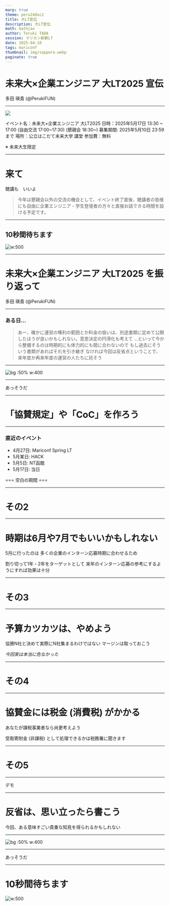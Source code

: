 ```yaml
---
marp: true
theme: peru24doc2
title: 大LT宣伝
description: 大LT宣伝
math: mathjax
author: Teruki TADA
session: マリカン新歓LT
date: 2025-04-18
tags: mariconf
thumbnail: img/sapporo.webp
paginate: true
---
```


# 未来大×企業エンジニア 大LT2025 宣伝

多田 瑛貴 (@PerukiFUN)

---

![](img/logo.webp)

イベント名：未来大×企業エンジニア 大LT2025
日時：2025年5月17日 13:30 ~ 17:00 (自由交流 17:00~17:30) (懇親会 18:30~)
募集期間: 2025年5月10日 23:59まで
場所：公立はこだて未来大学 講堂
参加費：無料

※ 未来大生限定

---

<!-- _class: smartblockquote -->

# 来て 

聴講も&emsp;いいよ

> 今年は懇親会以外の交流の機会として、イベント終了直後、聴講者の皆様にも自由に企業エンジニア・学生登壇者の方々と直接お話できる時間を設ける予定です。

---

## 10秒間待ちます

![w:500](img/qr.webp)

---

# 未来大×企業エンジニア 大LT2025 を振り返って

多田 瑛貴 (@PerukiFUN)

---

<!-- _class: smartblockquote -->

### ある日...

> あー、確かに運営の権利の範囲とか料金の扱いは、別途書類に定めて公開したほうが良いかもしれない。意思決定の円滑化も考えて
> …といって今から整備するのは時期的にも体力的にも間に合わないので
> もし過去にそういう書類があればそれを引き継ぎ
> なければ今回は反省点ということで、来年度か再来年度の運営の人たちに託そう

---

![bg :50% w:400](img/uz.webp)

---

あっそうだ

---

# 「協賛規定」や「CoC」を作ろう

---

### 直近のイベント

- 4月27日: Mariconf Spring LT
- 5月某日: HACK
- 5月5日: NT函館
- 5月17日: 当日

=== 空白の期間 ===

---

# その2

---

# 時期は6月や7月でもいいかもしれない

5月に行ったのは
多くの企業のインターン応募時期に合わせるため

割り切って1年・2年をターゲットとして
来年のインターン応募の参考にするようにすれば効果は十分

---

# その3

---

# 予算カツカツは、やめよう

協賛N社と決めて実際にN社集まるわけではない
マージンは取っておこう

*今回実は本当に危なかった*

---

# その4

---

# 協賛金には税金 (消費税) がかかる

あなたが課税事業者なら尚更考えよう

受取寄附金 (非課税) として処理できるかは税務署に聞きます

---

# その5

---

デモ

---

# 反省は、思い立ったら書こう

今回、ある意味すごい貴重な知見を得られるかもしれない

---

![bg :50% w:400](img/uz.webp)

---

あっそうだ

---

# 10秒間待ちます

![w:500](img/qr.webp)